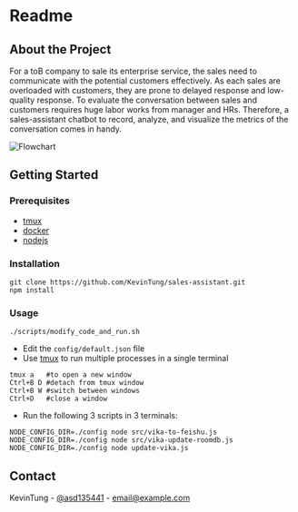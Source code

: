 # Readme


## About the Project 
For a toB company to sale its enterprise service, the sales need to communicate with the potential customers effectively.  As each sales are overloaded with customers, they are prone to delayed response and low-quality response.  To evaluate the conversation between sales and customers requires huge labor works from manager and HRs.  Therefore, a sales-assistant chatbot to record, analyze, and visualize the metrics of the conversation comes in handy. 

![Flowchart](https://github.com/KevinTung/sales-assistant/blob/main/assets/Flowchart.jpg)

## Getting Started 
### Prerequisites
- [tmux](https://github.com/tmux/tmux/wiki)
- [docker](https://www.docker.com/)
- [nodejs](https://nodejs.org/en/)

### Installation

```
git clone https://github.com/KevinTung/sales-assistant.git
npm install 
```

### Usage 

```shell
./scripts/modify_code_and_run.sh
```

- Edit the `config/default.json` file
- Use [tmux](https://tmuxcheatsheet.com/) to run multiple processes in a single terminal

```
tmux a   #to open a new window
Ctrl+B D #detach from tmux window
Ctrl+B W #switch between windows
Ctrl+D   #close a window
```

- Run the following 3 scripts in 3 terminals: 

```
NODE_CONFIG_DIR=./config node src/vika-to-feishu.js 
NODE_CONFIG_DIR=./config node src/vika-update-roomdb.js
NODE_CONFIG_DIR=./config node update-vika.js
```


## Contact 
KevinTung - [@asd135441](https://twitter.com/asd135541) - email@example.com


